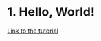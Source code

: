 # 1. Hello, World!

[Link to the tutorial](https://www.rabbitmq.com/tutorials/tutorial-one-java.html)